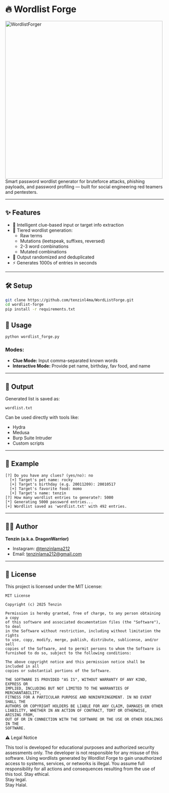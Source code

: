 # 🔥 Wordlist Forge

<img src="https://github.com/user-attachments/assets/46fd3ac3-bd05-42a9-8ac4-94c98c765b1d" alt= "WordlistForger" width ="500"/>
<br>
Smart password wordlist generator for bruteforce attacks, phishing payloads, and password profiling — built for social engineering red teamers and pentesters.  

---

## ✨ Features

- 🤖 Intelligent clue-based input or target info extraction
- 🔄 Tiered wordlist generation:
  - Raw terms
  - Mutations (leetspeak, suffixes, reversed)
  - 2-3 word combinations
  - Mutated combinations
- 🧨 Output randomized and deduplicated
- ⚡ Generates 1000s of entries in seconds

---

## 🛠️ Setup

```bash
git clone https://github.com/tenzinl4ma/WordListForge.git
cd wordlist-forge
pip install -r requirements.txt
```


## 🚀 Usage

```bash
python wordlist_forge.py
```

### Modes:
- **Clue Mode:** Input comma-separated known words
- **Interactive Mode:** Provide pet name, birthday, fav food, and name

---

## 📂 Output

Generated list is saved as:

```
wordlist.txt
```

Can be used directly with tools like:

- Hydra
- Medusa
- Burp Suite Intruder
- Custom scripts

---

## 🧪 Example

```
[?] Do you have any clues? (yes/no): no
  [+] Target's pet name: rocky
  [+] Target's birthday (e.g. 20011209): 20010517
  [+] Target's favorite food: momo
  [+] Target's name: tenzin
[?] How many wordlist entries to generate?: 5000
[*] Generating 5000 password entries...
[+] Wordlist saved as 'wordlist.txt' with 492 entries.
```

---

## 🧑‍💻 Author

**Tenzin (a.k.a. DragonWarrior)**  

- Instagram: [@tenzinlama212](https://www.instagram.com/tenzinlama212/)
- Email: [tenzinlama212@gmail.com](mailto\:tenzinlama212@gmail.com)


---

## 📜 License

This project is licensed under the MIT License:

```
MIT License

Copyright (c) 2025 Tenzin

Permission is hereby granted, free of charge, to any person obtaining a copy
of this software and associated documentation files (the "Software"), to deal
in the Software without restriction, including without limitation the rights
to use, copy, modify, merge, publish, distribute, sublicense, and/or sell
copies of the Software, and to permit persons to whom the Software is
furnished to do so, subject to the following conditions:

The above copyright notice and this permission notice shall be included in all
copies or substantial portions of the Software.

THE SOFTWARE IS PROVIDED "AS IS", WITHOUT WARRANTY OF ANY KIND, EXPRESS OR
IMPLIED, INCLUDING BUT NOT LIMITED TO THE WARRANTIES OF MERCHANTABILITY,
FITNESS FOR A PARTICULAR PURPOSE AND NONINFRINGEMENT. IN NO EVENT SHALL THE
AUTHORS OR COPYRIGHT HOLDERS BE LIABLE FOR ANY CLAIM, DAMAGES OR OTHER
LIABILITY, WHETHER IN AN ACTION OF CONTRACT, TORT OR OTHERWISE, ARISING FROM,
OUT OF OR IN CONNECTION WITH THE SOFTWARE OR THE USE OR OTHER DEALINGS IN THE
SOFTWARE.
```

⚠️ Legal Notice

This tool is developed for educational purposes and authorized security assessments only. The developer is not responsible for any misuse of this software. Using wordlists generated by Wordlist Forge to gain unauthorized access to systems, services, or networks is illegal. You assume full responsibility for all actions and consequences resulting from the use of this tool. 
Stay ethical. <br>
Stay legal.<br>
Stay Halal.<br>




